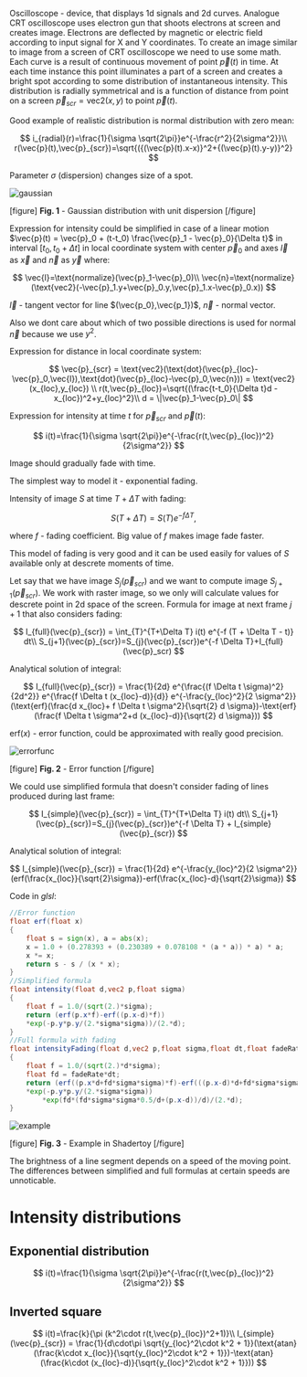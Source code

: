 Oscilloscope - device, that displays 1d signals and 2d curves.
Analogue CRT oscilloscope uses electron gun that shoots electrons at screen and creates image. Electrons are deflected by magnetic or electric field according to input signal for X and Y coordinates.
To create an image similar to image from a screen of CRT oscilloscope we need to use some math.
Each curve is a result of continuous movement of point $\vec{p}(t)$ in time.
At each time instance this point illuminates a part of a screen and creates a bright spot according to some distribution of instantaneous intensity.
This distribution is radially symmetrical and is a function of distance from point on a screen $\vec{p}_{scr}=\text{vec2}(x,y)$ to point $\vec{p}(t)$.

Good example of realistic distribution is normal distribution with zero mean:

$$
i_{radial}(r)=\frac{1}{\sigma \sqrt{2\pi}}e^{-\frac{r^2}{2\sigma^2}}\\
r(\vec{p}(t),\vec{p}_{scr})=\sqrt{({(\vec{p}(t).x-x)}^2+{(\vec{p}(t).y-y)}^2}
$$

Parameter $\sigma$ (dispersion) changes size of a spot.

![gaussian](https://drive.google.com/uc?id=1WVYCcr10coVR0wyPx6NfsaYvC2F5j5IG "gaussian")

[figure]
**Fig. 1** - Gaussian distribution with unit dispersion
[/figure]

Expression for intensity could be simplified in case of a linear motion $\vec{p}(t) = \vec{p}_0 + (t-t_0) \frac{\vec{p}_1 - \vec{p}_0}{\Delta t}$ in interval $[t_0,t_0 + \Delta t]$
in local coordinate system with center $\vec{p}_0$ and axes $\vec{l}$ as $\vec{x}$ and $\vec{n}$ as $\vec{y}$ where:

$$
\vec{l}=\text{normalize}(\vec{p}_1-\vec{p}_0)\\
\vec{n}=\text{normalize}(\text{vec2}(-\vec{p}_1.y+\vec{p}_0.y,\vec{p}_1.x-\vec{p}_0.x))
$$

$\vec{l}$ - tangent vector for line $(\vec{p_0},\vec{p_1})$, $\vec{n}$ - normal vector.

Also we dont care about which of two possible directions is used for normal $\vec{n}$ because we use $y^2$.

Expression for distance in local coordinate system:

$$
\vec{p}_{scr} = \text{vec2}(\text{dot}(\vec{p}_{loc}-\vec{p}_0,\vec{l}),\text{dot}(\vec{p}_{loc}-\vec{p}_0,\vec{n})) = \text{vec2}(x_{loc},y_{loc}) \\
r(t,\vec{p}_{loc})=\sqrt{(\frac{t-t_0}{\Delta t}d - x_{loc})^2+y_{loc}^2}\\
d = \|\vec{p}_1-\vec{p}_0\|
$$

Expression for intensity at time $t$ for $\vec{p}_{scr}$ and $\vec{p}(t)$:

$$
i(t)=\frac{1}{\sigma \sqrt{2\pi}}e^{-\frac{r(t,\vec{p}_{loc})^2}{2\sigma^2}}
$$ 

Image should gradually fade with time.

The simplest way to model it - exponential fading.

Intensity of image $S$ at time $T + \Delta T$ with fading:

$$
S(T+\Delta T) = S(T)e^{-f\Delta T},
$$

  where $f$ - fading coefficient. Big value of $f$ makes image fade faster.

This model of fading is very good and it can be used easily for values of $S$ available only at descrete moments of time.

Let say that we have image $S_j(\vec{p}_{scr})$ and we want to compute image $S_{j+1}(\vec{p}_{scr})$. We work with raster image, so we only will calculate values for descrete point in 2d space of the screen.
Formula for image at next frame $j+1$ that also considers fading:

$$
I_{full}(\vec{p}_{scr}) = \int_{T}^{T+\Delta T} i(t) e^{-f (T + \Delta T - t)} dt\\
S_{j+1}(\vec{p}_{scr})=S_{j}(\vec{p}_{scr})e^{-f \Delta T}+I_{full}(\vec{p}_scr)
$$

Analytical solution of integral:

$$
I_{full}(\vec{p}_{scr}) = \frac{1}{2d} e^{\frac{(f \Delta t \sigma)^2}{2d^2}} e^{\frac{f \Delta t (x_{loc}-d)}{d}} e^{-\frac{y_{loc}^2}{2 \sigma^2}} (\text{erf}(\frac{d x_{loc}+ f \Delta t \sigma^2}{\sqrt{2} d \sigma})-\text{erf}(\frac{f \Delta t \sigma^2+d (x_{loc}-d)}{\sqrt{2} d \sigma}))
$$

$\text{erf}(x)$ - error function, could be approximated with really good precision.

![errorfunc](https://drive.google.com/uc?id=1oTHhVXYVBDweXrQM0zz9cfy8cXQYagqt "error function")

[figure]
**Fig. 2** - Error function
[/figure]

We could use simplified formula that doesn't consider fading of lines produced during last frame:

$$
I_{simple}(\vec{p}_{scr}) = \int_{T}^{T+\Delta T} i(t) dt\\
S_{j+1}(\vec{p}_{scr})=S_{j}(\vec{p}_{scr})e^{-f \Delta T} + I_{simple}(\vec{p}_{scr})
$$

Analytical solution of integral:

$$
I_{simple}(\vec{p}_{scr}) = \frac{1}{2d} e^{-\frac{y_{loc}^2}{2 \sigma^2}} (erf(\frac{x_{loc}}{\sqrt{2}\sigma})-erf(\frac{x_{loc}-d}{\sqrt{2}\sigma})
$$

Code in *glsl*:

```glsl
//Error function
float erf(float x)
{
    float s = sign(x), a = abs(x);
    x = 1.0 + (0.278393 + (0.230389 + 0.078108 * (a * a)) * a) * a;
    x *= x;
    return s - s / (x * x);
}
//Simplified formula
float intensity(float d,vec2 p,float sigma)
{
    float f = 1.0/(sqrt(2.)*sigma);
	return (erf(p.x*f)-erf((p.x-d)*f))
	*exp(-p.y*p.y/(2.*sigma*sigma))/(2.*d);
}
//Full formula with fading
float intensityFading(float d,vec2 p,float sigma,float dt,float fadeRate)
{
    float f = 1.0/(sqrt(2.)*d*sigma);
    float fd = fadeRate*dt;
	return (erf((p.x*d+fd*sigma*sigma)*f)-erf(((p.x-d)*d+fd*sigma*sigma)*f))
	*exp(-p.y*p.y/(2.*sigma*sigma))
        *exp(fd*(fd*sigma*sigma*0.5/d+(p.x-d))/d)/(2.*d);
}
```
![example](https://drive.google.com/uc?id=106uizvMSI3K5duplAgYUSyJwmAeVXSBi "example")

[figure]
**Fig. 3** - Example in Shadertoy
[/figure]

The brightness of a line segment depends on a speed of the moving point. The differences between simplified and full formulas at certain speeds are unnoticable.

# Intensity distributions

## Exponential distribution

$$
i(t)=\frac{1}{\sigma \sqrt{2\pi}}e^{-\frac{r(t,\vec{p}_{loc})^2}{2\sigma^2}}
$$


## Inverted square

$$
i(t)=\frac{k}{\pi (k^2\cdot r(t,\vec{p}_{loc})^2+1)}\\
I_{simple}(\vec{p}_{scr}) = \frac{1}{d\cdot\pi \sqrt{y_{loc}^2\cdot k^2 + 1}}(\text{atan}(\frac{k\cdot x_{loc}}{\sqrt{y_{loc}^2\cdot k^2 + 1}})-\text{atan}(\frac{k\cdot (x_{loc}-d)}{\sqrt{y_{loc}^2\cdot k^2 + 1}}))
$$